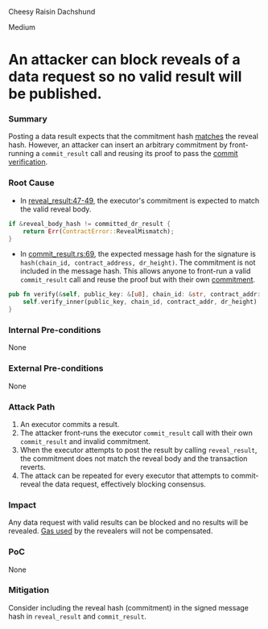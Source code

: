 Cheesy Raisin Dachshund

Medium

# An attacker can block reveals of a data request so no valid result will be published.

### Summary

Posting a data result expects that the commitment hash [matches](https://github.com/sherlock-audit/2024-12-seda-protocol/blob/main/seda-chain-contracts/contract/src/msgs/data_requests/execute/reveal_result.rs#L47-L49) the reveal hash. However, an attacker can insert an arbitrary commitment by front-running a `commit_result` call and reusing its proof to pass the [commit verification](https://github.com/sherlock-audit/2024-12-seda-protocol/blob/main/seda-chain-contracts/contract/src/msgs/data_requests/execute/commit_result.rs#L13).

### Root Cause

- In [reveal_result:47-49](https://github.com/sherlock-audit/2024-12-seda-protocol/blob/main/seda-chain-contracts/contract/src/msgs/data_requests/execute/reveal_result.rs#L47-L49), the executor's commitment is expected to match the valid reveal body.
```rust
if &reveal_body_hash != committed_dr_result {
    return Err(ContractError::RevealMismatch);
}
```
- In [commit_result.rs:69](https://github.com/sherlock-audit/2024-12-seda-protocol/blob/main/seda-chain-contracts/contract/src/msgs/data_requests/execute/commit_result.rs#L69), the expected message hash for the signature is `hash(chain_id, contract_address, dr_height)`. The commitment is not included in the message hash.
This allows anyone to front-run a valid `commit_result` call and reuse the proof but with their own [commitment](https://github.com/sherlock-audit/2024-12-seda-protocol/blob/main/seda-chain-contracts/contract/src/msgs/data_requests/execute/commit_result.rs#L16-L17).
```rust
pub fn verify(&self, public_key: &[u8], chain_id: &str, contract_addr: &str, dr_height: u64) -> Result<()> {
    self.verify_inner(public_key, chain_id, contract_addr, dr_height)
}
```

### Internal Pre-conditions
None

### External Pre-conditions
None


### Attack Path

1. An executor commits a result.
2. The attacker front-runs the executor `commit_result` call with their own `commit_result` and invalid commitment.
3. When the executor attempts to post the result by calling `reveal_result`, the commitment does not match the reveal body and the transaction reverts.
4. The attack can be repeated for every executor that attempts to commit-reveal the data request, effectively blocking consensus.


### Impact
Any data request with valid results can be blocked and no results will be revealed. [Gas used](https://github.com/sherlock-audit/2024-12-seda-protocol/blob/main/seda-chain/x/tally/keeper/endblock.go#L242-L252) by the revealers will not be compensated.


### PoC
None


### Mitigation
Consider including the reveal hash (commitment) in the signed message hash in `reveal_result` and `commit_result`.
